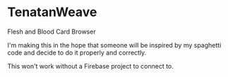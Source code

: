 # TenatanWeave
 Flesh and Blood Card Browser

I'm making this in the hope that someone will be inspired by my spaghetti code and decide to do it properly and correctly.

This won't work without a Firebase project to connect to.